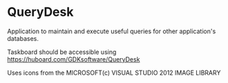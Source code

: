 QueryDesk
=========

Application to maintain and execute useful queries for other application's databases.

Taskboard should be accessible using https://huboard.com/GDKsoftware/QueryDesk


Uses icons from the MICROSOFT(c) VISUAL STUDIO 2012 IMAGE LIBRARY
